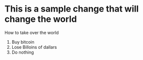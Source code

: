 # This is a sample change that will change the world

How to take over the world

1. Buy bitcoin
2. Lose Billoins of dallars
3. Do nothing

